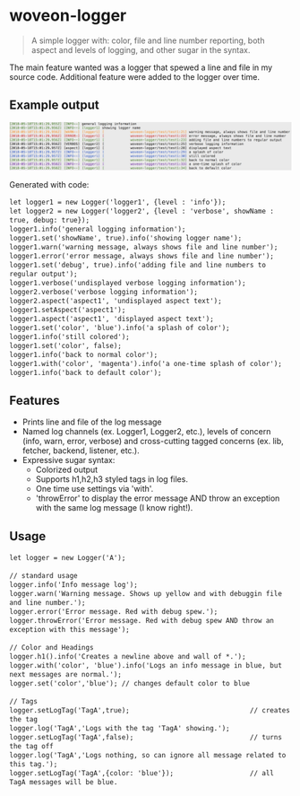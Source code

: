 # woveon-logger
> A simple logger with: color, file and line number reporting, both aspect and levels of logging, and other sugar in the syntax.

The main feature wanted was a logger that spewed a line and file in my source code. Additional feature were added to the logger over time.

## Example output

![Sample logger output (from mocha test)](img/sampleoutput.png?raw=true "Sample Logger Output")

Generated with code:

```
let logger1 = new Logger('logger1', {level : 'info'});
let logger2 = new Logger('logger2', {level : 'verbose', showName : true, debug: true});
logger1.info('general logging information');
logger1.set('showName', true).info('showing logger name');
logger1.warn('warning message, always shows file and line number');
logger1.error('error message, always shows file and line number');
logger1.set('debug', true).info('adding file and line numbers to regular output');
logger1.verbose('undisplayed verbose logging information');
logger2.verbose('verbose logging information');
logger2.aspect('aspect1', 'undisplayed aspect text');
logger1.setAspect('aspect1');
logger1.aspect('aspect1', 'displayed aspect text');
logger1.set('color', 'blue').info('a splash of color');
logger1.info('still colored');
logger1.set('color', false);
logger1.info('back to normal color');
logger1.with('color', 'magenta').info('a one-time splash of color');
logger1.info('back to default color');
```

## Features

* Prints line and file of the log message
* Named log channels (ex. Logger1, Logger2, etc.), levels of concern (info, warn, error, verbose) and cross-cutting tagged concerns (ex. lib, fetcher, backend, listener, etc.). 
* Expressive sugar syntax:
  * Colorized output
  * Supports h1,h2,h3 styled tags in log files.
  * One time use settings via 'with'.
  * 'throwError' to display the error message AND throw an exception with the same log message (I know right!).


## Usage

    let logger = new Logger('A');
    
    // standard usage
    logger.info('Info message log');
    logger.warn('Warning message. Shows up yellow and with debuggin file and line number.');
    logger.error('Error message. Red with debug spew.');
    logger.throwError('Error message. Red with debug spew AND throw an exception with this message');
    
    // Color and Headings
    logger.h1().info('Creates a newline above and wall of *.');
    logger.with('color', 'blue').info('Logs an info message in blue, but next messages are normal.');
    logger.set('color','blue'); // changes default color to blue
    
    // Tags
    logger.setLogTag('TagA',true);                              // creates the tag
    logger.log('TagA','Logs with the tag 'TagA' showing.');
    logger.setLogTag('TagA',false);                             // turns the tag off
    logger.log('TagA','Logs nothing, so can ignore all message related to this tag.');
    logger.setLogTag('TagA',{color: 'blue'});                   // all TagA messages will be blue.
 
    
